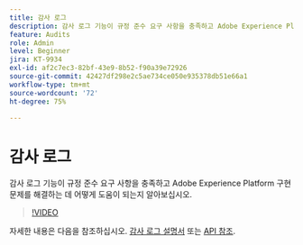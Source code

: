 ```yaml
---
title: 감사 로그
description: 감사 로그 기능이 규정 준수 요구 사항을 충족하고 Adobe Experience Platform 구현 문제를 해결하는 데 어떻게 도움이 되는지 알아보십시오.
feature: Audits
role: Admin
level: Beginner
jira: KT-9934
exl-id: af2c7ec3-82bf-43e9-8b52-f90a39e72926
source-git-commit: 42427df298e2c5ae734ce050e935378db51e66a1
workflow-type: tm+mt
source-wordcount: '72'
ht-degree: 75%

---
```


# 감사 로그

감사 로그 기능이 규정 준수 요구 사항을 충족하고 Adobe Experience Platform 구현 문제를 해결하는 데 어떻게 도움이 되는지 알아보십시오.

>[!VIDEO](https://video.tv.adobe.com/v/341450?quality=12&learn=on)

자세한 내용은 다음을 참조하십시오. [감사 로그 설명서](https://experienceleague.adobe.com/docs/experience-platform/landing/governance-privacy-security/audit-logs/overview.html?lang=ko) 또는 [API 참조](https://developer.adobe.com/experience-platform-apis/references/audit-query/).
